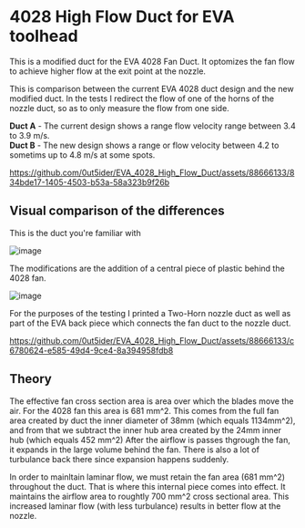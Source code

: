 # 4028 High Flow Duct for EVA toolhead

This is a modified duct for the EVA 4028 Fan Duct.
It optomizes the fan flow to achieve higher flow at the exit point at the nozzle.

This is comparison between the current EVA 4028 duct design and the new modified duct.
In the tests I redirect the flow of one of the horns of the nozzle duct, so as to only measure the flow from one side.

**Duct A** - The current design shows a range flow velocity range between 3.4 to 3.9 m/s.   
**Duct B** - The new design shows a range or flow velocity between 4.2 to sometims up to 4.8 m/s at some spots.

https://github.com/0ut5ider/EVA_4028_High_Flow_Duct/assets/88666133/834bde17-1405-4503-b53a-58a323b9f26b

## Visual comparison of the differences

This is the duct you're familiar with 

![image](https://github.com/0ut5ider/EVA_4028_High_Flow_Duct/assets/88666133/cf9946fe-da1c-4520-a527-a8cef17b9a9a)

The modifications are the addition of a central piece of plastic behind the 4028 fan. 

![image](https://github.com/0ut5ider/EVA_4028_High_Flow_Duct/assets/88666133/8c99bcb2-5731-486d-a148-b0581aac280b)

For the purposes of the testing I printed a Two-Horn nozzle duct as well as part of the EVA back piece which connects the fan duct to the nozzle duct.

https://github.com/0ut5ider/EVA_4028_High_Flow_Duct/assets/88666133/c6780624-e585-49d4-9ce4-8a394958fdb8

## Theory

The effective fan cross section area is area over which the blades move the air. For the 4028 fan this area is 681 mm^2.
This comes from the full fan area created by duct the inner diameter of 38mm (which equals 1134mm^2), and from that we subtract the inner hub area created by the 24mm inner hub (which equals 452 mm^2)
After the airflow is passes thgrough the fan, it expands in the large volume behind the fan. There is also a lot of turbulance back there since expansion happens suddenly. 

In order to mainltain laminar flow, we must retain the fan area (681 mm^2) throughout the duct. That is where this internal piece comes into effect. It maintains the airflow area to roughtly 700 mm^2 cross sectional area.
This increased laminar flow (with less turbulance) results in better flow at the nozzle.
